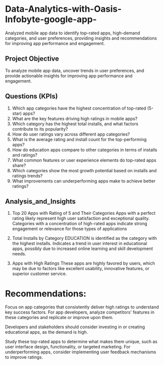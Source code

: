 # Data-Analytics-with-Oasis-Infobyte-google-app-
Analyzed mobile app data to identify top-rated apps, high-demand categories, and user preferences, providing insights and recommendations for improving app performance and engagement.
## Project Objective
To analyze mobile app data, uncover trends in user preferences, and provide actionable insights for improving app performance and engagement.

## Questions (KPIs)

1. Which app categories have the highest concentration of top-rated (5-star) apps?  
2. What are the key features driving high ratings in mobile apps?  
3. Which category has the highest total installs, and what factors contribute to its popularity?  
4. How do user ratings vary across different app categories?  
5. What is the average rating and install count for the top-performing apps?  
6. How do education apps compare to other categories in terms of installs and ratings?  
7. What common features or user experience elements do top-rated apps share?  
8. Which categories show the most growth potential based on installs and ratings trends?  
9. What improvements can underperforming apps make to achieve better ratings?  

## Analysis_and_Insights
1. Top 20 Apps with Rating of 5 and Their Categories
 Apps with a perfect rating likely represent high user satisfaction and exceptional quality.
 Categories with a concentration of high-rated apps indicate strong engagement or relevance for those types of applications
2. Total Installs by Category
 EDUCATION is identified as the category with the highest installs.
 Indicates a trend in user interest in educational apps, possibly due to increased online learning and skill development needs.

3. Apps with High Ratings
 These apps are highly favored by users, which may be due to factors like excellent usability, innovative features, or superior customer service.

# Recommendations:
 Focus on app categories that consistently deliver high ratings to understand key success factors.
 For app developers, analyze competitors' features in these categories and replicate or improve upon them.

 Developers and stakeholders should consider investing in or creating educational apps, as the demand is high.

 Study these top-rated apps to determine what makes them unique, such as user interface design, functionality, or targeted marketing.
 For underperforming apps, consider implementing user feedback mechanisms to improve ratings.
